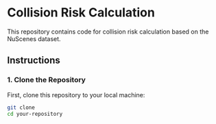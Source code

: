 # Collision Risk Calculation

This repository contains code for collision risk calculation based on the NuScenes dataset.

## Instructions

### 1. Clone the Repository

First, clone this repository to your local machine:

```bash
git clone
cd your-repository

